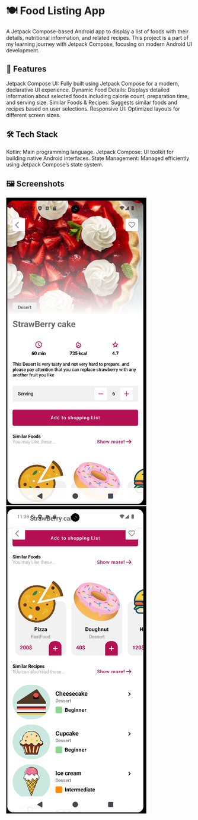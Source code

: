# 🍽️ Food Listing App

A Jetpack Compose-based Android app to display a list of foods with their details, nutritional information, and related recipes. This project is a part of my learning journey with Jetpack Compose, focusing on modern Android UI development.
## 🌟 Features
Jetpack Compose UI: Fully built using Jetpack Compose for a modern, declarative UI experience.
Dynamic Food Details: Displays detailed information about selected foods including calorie count, preparation time, and serving size.
Similar Foods & Recipes: Suggests similar foods and recipes based on user selections.
Responsive UI: Optimized layouts for different screen sizes.

## 🛠️ Tech Stack
Kotlin: Main programming language.
Jetpack Compose: UI toolkit for building native Android interfaces.
State Management: Managed efficiently using Jetpack Compose’s state system.
    
## 🖼️ Screenshots

![](/images/1.png)
![](/images/2.png)
